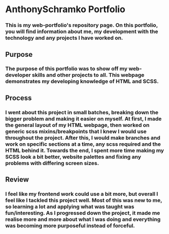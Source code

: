 # AnthonySchramko Portfolio

### This is my web-portfolio's repository page. On this portfolio, you will find information about me, my development with the technology and any projects I have worked on.

## Purpose

### The purpose of this portfolio was to show off my web-developer skills and other projects to all. This webpage demonstrates my developing knowledge of HTML and SCSS.

## Process

### I went about this project in small batches, breaking down the bigger problem and making it easier on myself. At first, I made the general layout of my HTML webpage, then worked on generic scss mixins/breakpoints that I knew I would use throughout the project. After this, I would make branches and work on specific sections at a time, any scss required and the HTML behind it. Towards the end, I spent more time making my SCSS look a bit better, website palettes and fixing any problems with differing screen sizes.

## Review

### I feel like my frontend work could use a bit more, but overall I feel like I tackled this project well. Most of this was new to me, so learning a lot and applying what was taught was fun/interesting. As I progressed down the project, it made me realise more and more about what I was doing and everything was becoming more purposeful instead of forceful.
